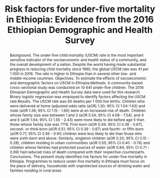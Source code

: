 ---
title: "Risk factors for under-five mortality in Ethiopia: Evidence from the 2016 Ethiopian Demographic and Health Survey"
publishDate: 2019-01-14
authors: ["Yebelay Berelie", "Lielt Yismaw", "Endalew Tesfa", "Muluneh Alene"]

author_notes:
- "That's me!"
publication_types: ["1"]

abstract: "Background. The under-five child mortality (U5CM) rate is the most important sensitive indicator of the socioeconomic and health status of a community, and the overall development of a nation. Despite the world having made substantial progress in reducing child mortality since 1990, the global U5CM rate was 41 per 1 000 in 2016. The rate is higher in Ethiopia than in several other low- and middle-income countries. Objectives. To estimate the effects of socioeconomic and demographic factors on U5CM in Ethiopia.Methods. A community-based cross-sectional study was conducted on 10 641 under-five children. The 2016 Ethiopian Demographic and Health Survey data were used for this research. Binary logistic regression was employed to identify factors affecting the U5CM rate.Results. The U5CM rate was 60 deaths per 1 000 live births. Children who were delivered at home (adjusted odds ratio (aOR) 1.30; 95% CI 1.04-1.63) and male (aOR 1.36; 95% CI 1.15 - 1.60) were at an increased risk of death. Children whose family size was between 1 and 3 (aOR 5.54; 95% CI 4.08 - 7.54), and 4 and 6 (aOR 1.94; 95% CI 1.55 - 2.43) were more likely to die before age 5 than those whose family size was ???6. First-born (aOR 0.49; 95% CI 0.36 - 0.67), second- or third-born (aOR 0.51; 95% CI 0.39 - 0.67) and fourth- or fifth-born (aOR 0.71; 95% CI 0.56 - 0.91) children were less likely to die than those who were sixth-born and above. Similarly, singleton children (aOR 0.20; 95% CI 0.15 - 0.28), children residing in urban communities (aOR 0.55; 95% CI 0.40 - 0.76) and children whose families had protected sources of water (aOR 0.84; 95% CI 0.71 - 0.99) had reduced risks of death compared with their respective counterparts. Conclusions. The present study identified risk factors for under-five mortality in Ethiopia. Programmes to reduce under-five mortality in Ethiopia must focus on the place of delivery, households with unprotected sources of drinking water and families residing in rural areas"
featured: false
publication: "*SAJCH*"
links:
  - icon_pack: ai
    icon: open-access
    name: Open Access
    url: 'https://doi.org/10.7196/SAJCH.2019.v13i3.1645 '

---